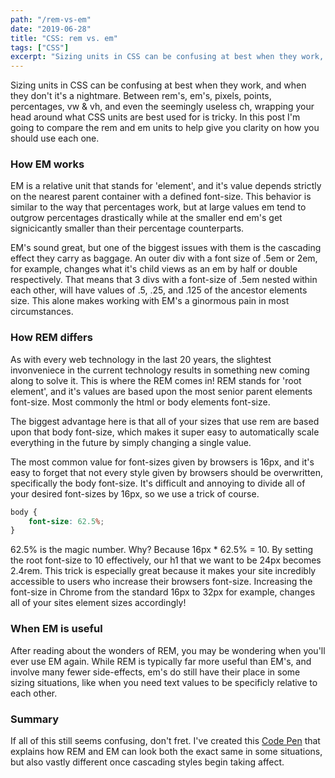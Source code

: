 ```yaml
---
path: "/rem-vs-em"
date: "2019-06-28"
title: "CSS: rem vs. em"
tags: ["CSS"]
excerpt: "Sizing units in CSS can be confusing at best when they work, and when they don't it's a nightmare. Between rem's, em's, pixels, points, percentages, vw & vh, and even the seemingly useless ch..."
---
```

Sizing units in CSS can be confusing at best when they work, and when they don't it's a nightmare. Between rem's, em's, pixels, points, percentages, vw & vh, and even the seemingly useless ch, wrapping your head around what CSS units are best used for is tricky. In this post I'm going to compare the rem and em units to help give you clarity on how you should use each one.

### How EM works
EM is a relative unit that stands for 'element', and it's value depends strictly on the nearest parent container with a defined font-size. This behavior is similar to the way that percentages work, but at large values em tend to outgrow percentages drastically while at the smaller end em's get signicicantly smaller than their percentage counterparts.

EM's sound great, but one of the biggest issues with them is the cascading effect they carry as baggage. An outer div with a font size of .5em or 2em, for example, changes what it's child views as an em by half or double respectively. That means that 3 divs with a font-size of .5em nested within each other, will have values of .5, .25, and .125 of the ancestor elements size. This alone makes working with EM's a ginormous pain in most circumstances.

### How REM differs
As with every web technology in the last 20 years, the slightest invonveniece in the current technology results in something new coming along to solve it. This is where the REM comes in! REM stands for 'root element', and it's values are based upon the most senior parent elements font-size. Most commonly the html or body elements font-size.

The biggest advantage here is that all of your sizes that use rem are based upon that body font-size, which makes it super easy to automatically scale everything in the future by simply changing a single value.

The most common value for font-sizes given by browsers is 16px, and it's easy to forget that not every style given by browsers should be overwritten, specifically the body font-size. It's difficult and annoying to divide all of your desired font-sizes by 16px, so we use a trick of course.

```css
body {
    font-size: 62.5%;
}
```

62.5% is the magic number. Why? Because 16px * 62.5% = 10. By setting the root font-size to 10 effectively, our h1 that we want to be 24px becomes 2.4rem. This trick is especially great because it makes your site incredibly accessible to users who increase their browsers font-size. Increasing the font-size in Chrome from the standard 16px to 32px for example, changes all of your sites element sizes accordingly!

### When EM is useful
After reading about the wonders of REM, you may be wondering when you'll ever use EM again. While REM is typically far more useful than EM's, and involve many fewer side-effects, em's do still have their place in some sizing situations, like when you need text values to be specificly relative to each other.

### Summary
If all of this still seems confusing, don't fret. I've created this [Code Pen](https://codepen.io/austinnchristensen/pen/jjYGXp) that explains how REM and EM can look both the exact same in some situations, but also vastly different once cascading styles begin taking affect.